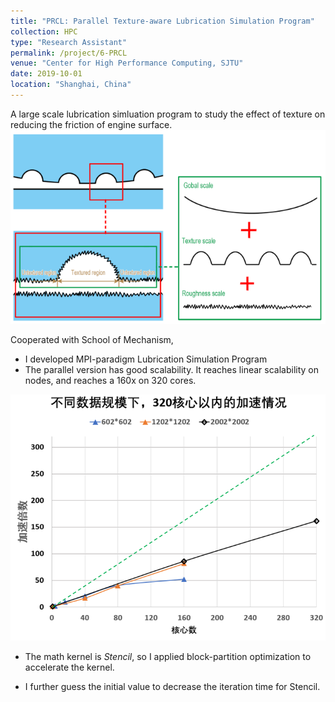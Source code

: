 ```yaml
---
title: "PRCL: Parallel Texture-aware Lubrication Simulation Program"
collection: HPC
type: "Research Assistant"
permalink: /project/6-PRCL
venue: "Center for High Performance Computing, SJTU"
date: 2019-10-01
location: "Shanghai, China"
---
```

A large scale lubrication simluation program to study the effect of texture on reducing the friction of engine surface.
![texture](/images/prcl/texture.png "texture")

Cooperated with School of Mechanism, 
- I developed MPI-paradigm Lubrication Simulation Program 
- The parallel version has good scalability. It reaches linear scalability on nodes, and reaches a 160x on 320 cores.

![scaling](/images/prcl/scaling.png "Scaling")

- The math kernel is *Stencil*, so I applied block-partition optimization to accelerate the kernel.

- I further guess the initial value to decrease the iteration time for Stencil.

